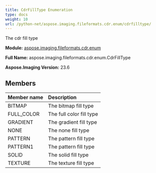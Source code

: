 ```yaml
---
title: CdrFillType Enumeration
type: docs
weight: 10
url: /python-net/aspose.imaging.fileformats.cdr.enum/cdrfilltype/
---
```


The cdr fill type

**Module:** [aspose.imaging.fileformats.cdr.enum](/imaging/python-net/aspose.imaging.fileformats.cdr.enum/)

**Full Name:** aspose.imaging.fileformats.cdr.enum.CdrFillType

**Aspose.Imaging Version:** 23.6

## **Members**
| **Member name** | **Description** |
| :- | :- |
| BITMAP | The bitmap fill type |
| FULL_COLOR | The full color fill type |
| GRADIENT | The gradient fill type |
| NONE | The none fill type |
| PATTERN | The pattern fill type |
| PATTERN1 | The pattern fill type |
| SOLID | The solid fill type |
| TEXTURE | The texture fill type |
